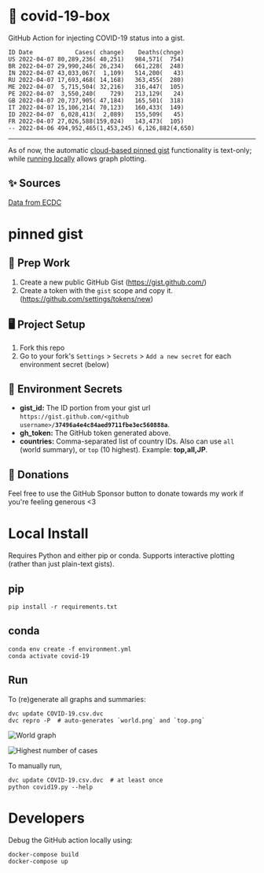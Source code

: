 # 🏥 covid-19-box

GitHub Action for injecting COVID-19 status into a gist.

```
ID Date            Cases( change)    Deaths(chnge)
US 2022-04-07 80,289,236( 40,251)   984,571(  754)
BR 2022-04-07 29,990,246( 26,234)   661,228(  248)
IN 2022-04-07 43,033,067(  1,109)   514,200(   43)
RU 2022-04-07 17,693,468( 14,168)   363,455(  280)
ME 2022-04-07  5,715,504( 32,216)   316,447(  105)
PE 2022-04-07  3,550,240(    729)   213,129(   24)
GB 2022-04-07 20,737,905( 47,184)   165,501(  318)
IT 2022-04-07 15,106,214( 70,123)   160,433(  149)
ID 2022-04-07  6,028,413(  2,089)   155,509(   45)
FR 2022-04-07 27,026,588(159,024)   143,473(  105)
-- 2022-04-06 494,952,465(1,453,245) 6,126,882(4,650)
```

---

As of now, the automatic [cloud-based pinned gist](#pinned-gist) functionality is text-only;
while [running locally](#local-install) allows graph plotting.

## ✨ Sources

[Data from ECDC](https://www.ecdc.europa.eu/en/publications-data/download-todays-data-geographic-distribution-covid-19-cases-worldwide)

# pinned gist

## 🎒 Prep Work
1. Create a new public GitHub Gist (https://gist.github.com/)
1. Create a token with the `gist` scope and copy it. (https://github.com/settings/tokens/new)

## 🖥 Project Setup
1. Fork this repo
1. Go to your fork's `Settings` > `Secrets` > `Add a new secret` for each environment secret (below)

## 🤫 Environment Secrets
- **gist_id:** The ID portion from your gist url `https://gist.github.com/<github username>/`**`37496a4e4c84aed9711fbe3ec560888a`**.
- **gh_token:** The GitHub token generated above.
- **countries:** Comma-separated list of country IDs. Also can use `all` (world summary), or `top` (10 highest). Example: **top,all,JP**.

## 💸 Donations

Feel free to use the GitHub Sponsor button to donate towards my work if you're feeling generous <3

# Local Install

Requires Python and either pip or conda. Supports interactive plotting (rather than just plain-text gists).

## pip

```
pip install -r requirements.txt
```

## conda

```
conda env create -f environment.yml
conda activate covid-19
```

## Run

To (re)generate all graphs and summaries:

```
dvc update COVID-19.csv.dvc
dvc repro -P  # auto-generates `world.png` and `top.png`
```

![World graph](world.png)

![Highest number of cases](top.png)

To manually run,

```
dvc update COVID-19.csv.dvc  # at least once
python covid19.py --help
```

# Developers

Debug the GitHub action locally using:

```
docker-compose build
docker-compose up
```
